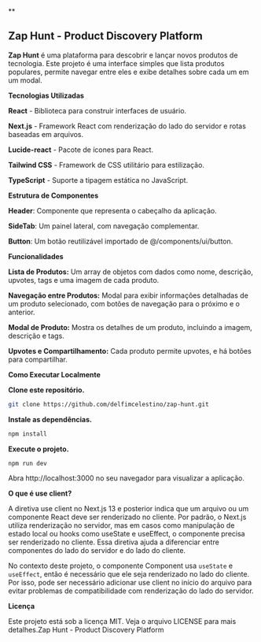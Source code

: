 \*\*

## Zap Hunt - Product Discovery Platform

**Zap Hunt** é uma plataforma para descobrir e lançar novos produtos de tecnologia. Este projeto é uma interface simples que lista produtos populares, permite navegar entre eles e exibe detalhes sobre cada um em um modal.

**Tecnologias Utilizadas**

**React** - Biblioteca para construir interfaces de usuário.

**Next.js** - Framework React com renderização do lado do servidor e rotas baseadas em arquivos.

**Lucide-react** - Pacote de ícones para React.

**Tailwind CSS** - Framework de CSS utilitário para estilização.

**TypeScript** - Suporte a tipagem estática no JavaScript.

**Estrutura de Componentes**

**Header**: Componente que representa o cabeçalho da aplicação.

**SideTab**: Um painel lateral, com navegação complementar.

**Button**: Um botão reutilizável importado de @/components/ui/button.

**Funcionalidades**

**Lista de Produtos:** Um array de objetos com dados como nome, descrição, upvotes, tags e uma imagem de cada produto.

**Navegação entre Produtos:** Modal para exibir informações detalhadas de um produto selecionado, com botões de navegação para o próximo e o anterior.

**Modal de Produto:** Mostra os detalhes de um produto, incluindo a imagem, descrição e tags.

**Upvotes e Compartilhamento:** Cada produto permite upvotes, e há botões para compartilhar.

**Como Executar Localmente**

**Clone este repositório.**

```bash
git clone https://github.com/delfimcelestino/zap-hunt.git
```

**Instale as dependências.**

```bash
npm install
```

**Execute o projeto.**

```bash
npm run dev
```

Abra http://localhost:3000 no seu navegador para visualizar a aplicação.

**O que é use client?**

A diretiva use client no Next.js 13 e posterior indica que um arquivo ou um componente React deve ser renderizado no cliente. Por padrão, o Next.js utiliza renderização no servidor, mas em casos como manipulação de estado local ou hooks como useState e useEffect, o componente precisa ser renderizado no cliente. Essa diretiva ajuda a diferenciar entre componentes do lado do servidor e do lado do cliente.

No contexto deste projeto, o componente Component usa `useState` e `useEffect`, então é necessário que ele seja renderizado no lado do cliente. Por isso, pode ser necessário adicionar use client no início do arquivo para evitar problemas de compatibilidade com renderização do lado do servidor.

**Licença**

Este projeto está sob a licença MIT. Veja o arquivo LICENSE para mais detalhes.Zap Hunt - Product Discovery Platform
